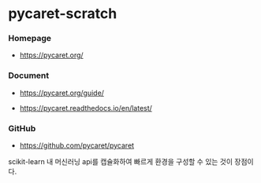 # pycaret-scratch

### Homepage

* https://pycaret.org/

### Document 

* https://pycaret.org/guide/

* https://pycaret.readthedocs.io/en/latest/

### GitHub

* https://github.com/pycaret/pycaret

 
scikit-learn 내 머신러닝 api를 캡슐화하여 빠르게 환경을 구성할 수 있는 것이 장점이다.